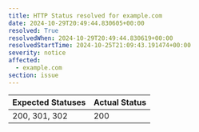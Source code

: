 ```yaml
---
title: HTTP Status resolved for example.com
date: 2024-10-29T20:49:44.830605+00:00
resolved: True
resolvedWhen: 2024-10-29T20:49:44.830619+00:00
resolvedStartTime: 2024-10-25T21:09:43.191474+00:00
severity: notice
affected:
  - example.com
section: issue
---
```


| Expected Statuses | Actual Status  |
|-------------------|----------------|
| 200, 301, 302 | 200 |

